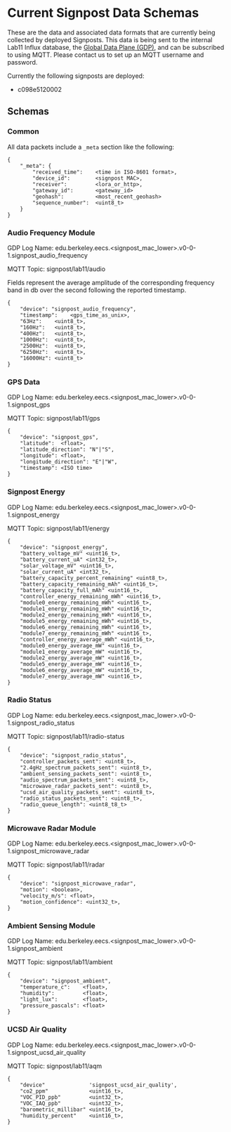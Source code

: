 Current Signpost Data Schemas
=====================

These are the data and associated data formats that are currently being
collected by deployed Signposts. This data is being sent to the internal
Lab11 Influx database, the [Global Data Plane (GDP)](https://swarmlab.eecs.berkeley.edu/projects/4814/global-data-plane),
and can be subscribed to using MQTT. Please contact us to set up an
MQTT username and password.

Currently the following signposts are deployed:
  - c098e5120002

Schemas
-------


### Common

All data packets include a `_meta` section like the following:

```
{
    "_meta": {
        "received_time":    <time in ISO-8601 format>,
        "device_id":        <signpost MAC>,
        "receiver":         <lora_or_http>,
        "gateway_id":       <gateway_id>
        "geohash":          <most_recent_geohash>
        "sequence_number":  <uint8_t>
    }
}
```

### Audio Frequency Module
GDP Log Name: edu.berkeley.eecs.<signpost_mac_lower>.v0-0-1.signpost_audio_frequency

MQTT Topic: signpost/lab11/audio

Fields represent the average amplitude of the corresponding frequency band in db
over the second following the reported timestamp.

```
{
    "device": "signpost_audio_frequency",
    "timestamp":    <gps_time_as_unix>,
    "63Hz":    <uint8_t>,
    "160Hz":   <uint8_t>,
    "400Hz":   <uint8_t>,
    "1000Hz":  <uint8_t>,
    "2500Hz":  <uint8_t>,
    "6250Hz":  <uint8_t>,
    "16000Hz": <uint8_t>
}

```


### GPS Data
GDP Log Name: edu.berkeley.eecs.<signpost_mac_lower>.v0-0-1.signpost_gps

MQTT Topic: signpost/lab11/gps

```
{
    "device": "signpost_gps",
    "latitude":  <float>,
    "latitude_direction": "N"|"S",
    "longitude": <float>,
    "longitude_direction": "E"|"W",
    "timestamp": <ISO time>
}
```


### Signpost Energy
GDP Log Name: edu.berkeley.eecs.<signpost_mac_lower>.v0-0-1.signpost_energy

MQTT Topic: signpost/lab11/energy

```
{
    "device": "signpost_energy",
    "battery_voltage_mV" <uint16_t>,
    "battery_current_uA" <int32_t>,
    "solar_voltage_mV" <uint16_t>,
    "solar_current_uA" <int32_t>,
    "battery_capacity_percent_remaining" <uint8_t>,
    "battery_capacity_remaining_mAh" <uint16_t>,
    "battery_capacity_full_mAh" <uint16_t>,
    "controller_energy_remaining_mWh" <uint16_t>,
    "module0_energy_remaining_mWh" <uint16_t>,
    "module1_energy_remaining_mWh" <uint16_t>,
    "module2_energy_remaining_mWh" <uint16_t>,
    "module5_energy_remaining_mWh" <uint16_t>,
    "module6_energy_remaining_mWh" <uint16_t>,
    "module7_energy_remaining_mWh" <uint16_t>,
    "controller_energy_average_mWh" <uint16_t>,
    "module0_energy_average_mW" <uint16_t>,
    "module1_energy_average_mW" <uint16_t>,
    "module2_energy_average_mW" <uint16_t>,
    "module5_energy_average_mW" <uint16_t>,
    "module6_energy_average_mW" <uint16_t>,
    "module7_energy_average_mW" <uint16_t>,
}
```

### Radio Status
GDP Log Name: edu.berkeley.eecs.<signpost_mac_lower>.v0-0-1.signpost_radio_status

MQTT Topic: signpost/lab11/radio-status

```
{
    "device": "signpost_radio_status",
    "controller_packets_sent": <uint8_t>,
    "2.4gHz_spectrum_packets_sent": <uint8_t>,
    "ambient_sensing_packets_sent": <uint8_t>,
    "audio_spectrum_packets_sent": <uint8_t>,
    "microwave_radar_packets_sent": <uint8_t>,
    "ucsd_air_quality_packets_sent": <uint8_t>,
    "radio_status_packets_sent": <uint8_t>,
    "radio_queue_length": <uint8_t8_t>
}
```


### Microwave Radar Module

GDP Log Name: edu.berkeley.eecs.<signpost_mac_lower>.v0-0-1.signpost_microwave_radar

MQTT Topic: signpost/lab11/radar

```
{
    "device": "signpost_microwave_radar",
    "motion": <boolean>,
    "velocity_m/s": <float>,
    "motion_confidence": <uint32_t>,
}
```


### Ambient Sensing Module
GDP Log Name: edu.berkeley.eecs.<signpost_mac_lower>.v0-0-1.signpost_ambient

MQTT Topic: signpost/lab11/ambient

```
{
    "device": "signpost_ambient",
    "temperature_c":    <float>,
    "humidity":         <float>,
    "light_lux":        <float>,
    "pressure_pascals": <float>
}
```


### UCSD Air Quality
GDP Log Name: edu.berkeley.eecs.<signpost_mac_lower>.v0-0-1.signpost_ucsd_air_quality

MQTT Topic: signpost/lab11/aqm

```
{
    "device"              'signpost_ucsd_air_quality',
    "co2_ppm"             <uint16_t>,
    "VOC_PID_ppb"         <uint32_t>,
    "VOC_IAQ_ppb"         <uint32_t>,
    "barometric_millibar" <uint16_t>,
    "humidity_percent"    <uint16_t>,
}
```
<!--

I2C Message Structure
---------------------

### 2.4GHz RF Spectrum Sensing Module

```
18 bytes:

u8 : 0x01
i8 : Channel 11 RSSI
i8 : Channel 12 RSSI
i8 : Channel 13 RSSI
i8 : Channel 14 RSSI
i8 : Channel 15 RSSI
i8 : Channel 16 RSSI
i8 : Channel 17 RSSI
i8 : Channel 18 RSSI
i8 : Channel 19 RSSI
i8 : Channel 20 RSSI
i8 : Channel 21 RSSI
i8 : Channel 22 RSSI
i8 : Channel 23 RSSI
i8 : Channel 24 RSSI
i8 : Channel 25 RSSI
i8 : Channel 26 RSSI
```

### Ambient Sensing Module

```
10 bytes:

u8  : 0x01
u16 : temperature (1/100 degree c)
u16 : humidity (1/100 %)
u16 : light (lux)
u16 : pressure
```


### Controller


Energy & status
```
19 bytes:

u8  : 0x01
u16 : Module0 Energy (mAh)
u16 : Module1 Energy (mAh)
u16 : Module2 Energy (mAh)
u16 : Controller/Backplane Energy (mAh)
u16 : Linux Energy (mAh)
u16 : Module5 Energy (mAh)
u16 : Module6 Energy (mAh)
u16 : Module7 Energy (mAh)
```

GPS
```
18 bytes:

u8  : 0x20
u8  : 0x02
u8  : Day
u8  : Month
u8  : Year (Last two digits)
u8  : Hours
u8  : Minutes
u8  : Seconds
u32 : Latitude
u32 : Longitude
u8  : Fix (1=No Fix, 2=2D, 3=3D)
u8  : Satellite Count (Satellites used in fix)
```


### Microwave Radar Module

```
7 bytes:

u8  : 0x32
u8  : 0x01
u8  : motion since last transmission (boolean)
u32 : max speed measured since last transmission (mm/s)
```

### UCSD Air Quality

```
16 bytes:

u8  : 0x35
u8  : 0x01
u16 : CO2 ppm
u32 : VOC from the PID sensor
u32 : VOC from the IAQ sensor
u16 : Barometric pressure
u16 : Percent Humidity
```

### Radio Status (Over the air format - all energy estimated)

```
16 bytes:

u8  : 0x22
u8  : 0x01
u16 : controller energy packets sent
u16 : controller gps packets sent
u16 : 2.4ghz packets sent
u16 : ambient sensing packets sent
u16 : audio spectrum packets sent
u16 : microwave radar packets sent
u16 : ucsd air quality packets sent
u16 : radio status packets sent
```
-->
